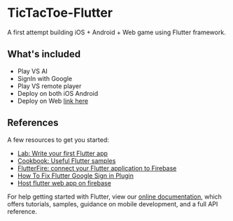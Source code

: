 # TicTacToe-Flutter

A first attempt building iOS + Android + Web game using Flutter framework.

## What's included

- Play VS AI
- SignIn with Google
- Play VS remote player
- Deploy on both iOS Android
- Deploy on Web [link here](https://tictactoe-279f1.web.app/#/)

## References

A few resources to get you started:

- [Lab: Write your first Flutter app](https://flutter.dev/docs/get-started/codelab)
- [Cookbook: Useful Flutter samples](https://flutter.dev/docs/cookbook)
- [FlutterFire: connect your Flutter application to Firebase](https://firebase.flutter.dev/docs/overview)
- [How To Fix Flutter Google Sign in Plugin](https://medium.com/@yasinilhan/how-to-fix-flutter-google-sign-in-plugin-12500-error-ed2de7f5276f)
- [Host flutter web app on firebase](https://medium.com/flutter/must-try-use-firebase-to-host-your-flutter-app-on-the-web-852ee533a469)

For help getting started with Flutter, view our
[online documentation](https://flutter.dev/docs), which offers tutorials,
samples, guidance on mobile development, and a full API reference.
